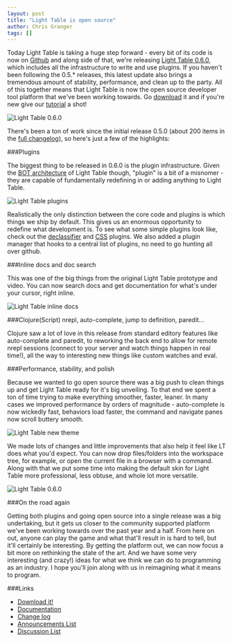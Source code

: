 ```yaml
---
layout: post
title: "Light Table is open source"
author: Chris Granger
tags: []
---
```


Today Light Table is taking a huge step forward - every bit of its code is now on [Github][gh] and along side of that, we're releasing [Light Table 0.6.0][lt], which includes all the infrastructure to write and use plugins. If you haven't been following the 0.5.* releases, this latest update also brings a tremendous amount of stability, performance, and clean up to the party. All of this together means that Light Table is now the open source developer tool platform that we've been working towards. Go [download][lt] it and if you're new give our [tutorial][tut] a shot!

![Light Table 0.6.0](/images/060/intro.png)

There's been a ton of work since the initial release 0.5.0 (about 200 items in the [full changelog][changes]), so here's just a few of the highlights:

###Plugins

The biggest thing to be released in 0.6.0 is the plugin infrastructure. Given the [BOT architecture][ide] of Light Table though, "plugin" is a bit of a misnomer - they are capable of fundamentally redefining in or adding anything to Light Table.

![Light Table plugins](/images/060/plugins.png)

Realistically the only distinction between the core code and plugins is which things we ship by default. This gives us an enormous opportunity to redefine what development is. To see what some simple plugins look like, check out the [declassifier][declass] and [CSS][css] plugins. We also added a plugin manager that hooks to a central list of plugins, no need to go hunting all over github.

###Inline docs and doc search

This was one of the big things from the original Light Table prototype and video. You can now search docs and get documentation for what's under your cursor, right inline.

![Light Table inline docs](/images/060/docs.png)

###Clojure(Script) nrepl, auto-complete, jump to definition, paredit...

Clojure saw a lot of love in this release from standard editory features like auto-complete and paredit, to reworking the back end to allow for remote nrepl sessions (connect to your server and watch things happen in real time!), all the way to interesting new things like custom watches and eval.

###Performance, stability, and polish

Because we wanted to go open source there was a big push to clean things up and get Light Table ready for it's big unveiling. To that end we spent a ton of time trying to make everything smoother, faster, leaner. In many cases we improved performance by orders of magnitude - auto-complete is now wickedly fast, behaviors load faster, the command and navigate panes now scroll buttery smooth.

![Light Table new theme](/images/060/full.png)

We made lots of changes and little improvements that also help it feel like LT does what you'd expect. You can now drop files/folders into the workspace tree, for example, or open the current file in a browser with a command. Along with that we put some time into making the default skin for Light Table more professional, less obtuse, and whole lot more versatile.

![Light Table 0.6.0](/images/060/light.png)

###On the road again

Getting both plugins and going open source into a single release was a big undertaking, but it gets us closer to the community supported platform we've been working towards over the past year and a half. From here on out, anyone can play the game and what that'll result in is hard to tell, but it'll certainly be interesting. By getting the platform out, we can now focus a bit more on rethinking the state of the art. And we have some very interesting (and crazy!) ideas for what we think we can do to programming as an industry. I hope you'll join along with us in reimagining what it means to program.

###Links
* [Download it!][lt]
* [Documentation][docs]
* [Change log][changes]
* [Announcements List][ann]
* [Discussion List][disc]

[gh]: https://github.com/LightTable/
[lt]: http://www.lighttable.com
[tut]: http://docs.lighttable.com/tutorials/full/
[ide]: http://www.chris-granger.com/2013/01/24/the-ide-as-data/
[declass]: https://github.com/LightTable/Declassifier
[CSS]: https://github.com/LightTable/CSS
[changes]: https://github.com/LightTable/LightTable/blob/master/deploy/core/changelog.md
[docs]: http://docs.lighttable.com
[ann]: https://groups.google.com/forum/?fromgroups#!forum/light-table
[disc]: https://groups.google.com/forum/?fromgroups#!forum/light-table-discussion
